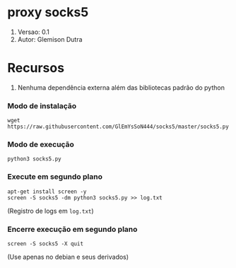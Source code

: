 # proxy socks5
1. Versao: 0.1
2. Autor: Glemison Dutra

# Recursos
1. Nenhuma dependência externa além das bibliotecas padrão do python

### Modo de instalação 
```
wget https://raw.githubusercontent.com/GlEmYsSoN444/socks5/master/socks5.py
```

### Modo de execução
```
python3 socks5.py
```

### Execute em segundo plano

```
apt-get install screen -y
screen -S socks5 -dm python3 socks5.py >> log.txt
```
(Registro de logs em `log.txt`)

### Encerre execução em segundo plano
```
screen -S socks5 -X quit
```
(Use apenas no debian e seus derivados)

